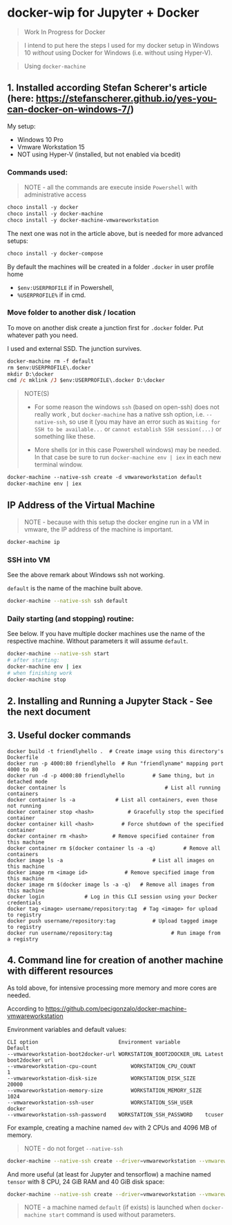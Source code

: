 # docker-wip for Jupyter + Docker
>Work In Progress for Docker

>I intend to put here the steps I used for my docker setup in Windows 10 *without* using Docker for Windows (i.e. without using Hyper-V).

> Using `docker-machine`
## 1. Installed according Stefan Scherer's article (here: https://stefanscherer.github.io/yes-you-can-docker-on-windows-7/)
My setup:
* Windows 10 Pro
* Vmware Workstation 15
* NOT using Hyper-V (installed, but not enabled via bcedit)

### Commands used:
> NOTE - all the commands are execute inside `Powershell` with administrative access
```ps
choco install -y docker
choco install -y docker-machine
choco install -y docker-machine-vmwareworkstation
```
The next one was not in the article above, but is needed for more advanced setups:
```ps
choco install -y docker-compose
```

By default the machines will be created in a folder `.docker` in user profile home

 * `$env:USERPROFILE` if in Powershell, 
 * `%USERPROFILE%` if in cmd.

### Move folder to another disk / location
To move on another disk create a junction first for `.docker` folder.
Put whatever path you need. 

I used and external SSD. The junction survives.

```ps
docker-machine rm -f default
rm $env:USERPROFILE\.docker
mkdir D:\docker
cmd /c mklink /J $env:USERPROFILE\.docker D:\docker

```
> NOTE(S)
> * For some reason the windows `ssh` (based on open-ssh) does not really work , but `docker-machine` has a native ssh option, i.e. `--native-ssh`, so use it (you may have an error such as `Waiting for SSH to be available...` or `cannot establish SSH session(...)` or something like these.
>
> * More shells (or in this case Powershell windows) may be needed. In that case be sure to run `docker-machine env | iex` in each new terminal window.

```ps
docker-machine --native-ssh create -d vmwareworkstation default
docker-machine env | iex

```

## IP Address of the Virtual Machine
> NOTE - because with this setup the docker engine run in a VM in vmware, the IP address of the machine is important.
```ps
docker-machine ip
```
### SSH into VM
See the above remark about Windows ssh not working.

`default` is the name of the machine built above.
```bash
docker-machine --native-ssh ssh default
```

### Daily starting (and stopping) routine:
See below. If you have multiple docker machines use the name of the respective machine. 
Without parameters it will assume `default`.

```bash
docker-machine --native-ssh start
# after starting:
docker-machine env | iex
# when finishing work
docker-machine stop
```

## 2. Installing and Running a Jupyter Stack - See the next document

## 3. Useful docker commands
```docker
docker build -t friendlyhello .  # Create image using this directory's Dockerfile
docker run -p 4000:80 friendlyhello  # Run "friendlyname" mapping port 4000 to 80
docker run -d -p 4000:80 friendlyhello         # Same thing, but in detached mode
docker container ls                                # List all running containers
docker container ls -a             # List all containers, even those not running
docker container stop <hash>           # Gracefully stop the specified container
docker container kill <hash>         # Force shutdown of the specified container
docker container rm <hash>        # Remove specified container from this machine
docker container rm $(docker container ls -a -q)         # Remove all containers
docker image ls -a                             # List all images on this machine
docker image rm <image id>            # Remove specified image from this machine
docker image rm $(docker image ls -a -q)   # Remove all images from this machine
docker login             # Log in this CLI session using your Docker credentials
docker tag <image> username/repository:tag  # Tag <image> for upload to registry
docker push username/repository:tag            # Upload tagged image to registry
docker run username/repository:tag                   # Run image from a registry
```

## 4. Command line for creation of another machine with different resources
As told above, for intensive processing more memory and more cores are needed.

According to https://github.com/pecigonzalo/docker-machine-vmwareworkstation

Environment variables and default values:

```
CLI option	                        Environment variable	        Default
--vmwareworkstation-boot2docker-url	WORKSTATION_BOOT2DOCKER_URL	Latest boot2docker url
--vmwareworkstation-cpu-count	        WORKSTATION_CPU_COUNT	        1
--vmwareworkstation-disk-size	        WORKSTATION_DISK_SIZE	        20000
--vmwareworkstation-memory-size	        WORKSTATION_MEMORY_SIZE	        1024
--vmwareworkstation-ssh-user	        WORKSTATION_SSH_USER	        docker
--vmwareworkstation-ssh-password	WORKSTATION_SSH_PASSWORD	tcuser
```

For example, creating a machine named `dev` with 2 CPUs and 4096 MB of memory. 
> NOTE - do not forget `--native-ssh`

```bash
docker-machine --native-ssh create --driver=vmwareworkstation --vmwareworkstation-cpu-count 2 --vmwareworkstation-memory-size 4096 dev
```
And more useful (at least for Jupyter and tensorflow) a machine named `tensor` with 8 CPU, 24 GiB RAM and 40 GiB disk space:
```bash
docker-machine --native-ssh create --driver=vmwareworkstation --vmwareworkstation-cpu-count 8 --vmwareworkstation-disk-size 40960 --vmwareworkstation-memory-size 24576 tensor
```
> NOTE - a machine named `default` (if exists) is launched when `docker-machine start` command is used without parameters.